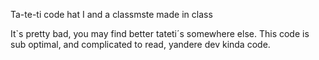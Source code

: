 Ta-te-ti code hat I and a classmste made in class

It`s pretty bad, you may find better tateti´s somewhere else. This code is sub optimal, and complicated to read, yandere dev kinda code.
